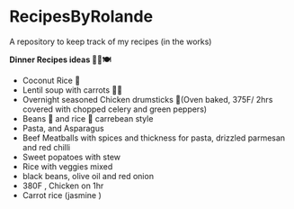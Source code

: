 # RecipesByRolande
A repository to keep track of my recipes (in the works)

**Dinner Recipes ideas 🍚🍗🍽️**
 - Coconut Rice 🍚
 - Lentil soup with carrots 🥕🍲
 - Overnight seasoned Chicken drumsticks 🍗(Oven baked, 375F/ 2hrs covered with chopped celery and green peppers)
 - Beans 🫘 and rice 🍚 carrebean style
 - Pasta, and Asparagus
 - Beef Meatballs with spices and thickness for pasta, drizzled parmesan and red chilli
 - Sweet popatoes with stew
 - Rice with veggies mixed
 - black beans, olive oil and red onion
 - 380F , Chicken on 1hr
 - Carrot rice (jasmine )

